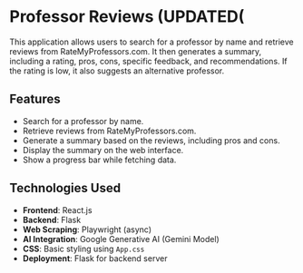 # Professor Reviews (UPDATED(

This application allows users to search for a professor by name and retrieve reviews from RateMyProfessors.com. It then generates a summary, including a rating, pros, cons, specific feedback, and recommendations. If the rating is low, it also suggests an alternative professor.

## Features
- Search for a professor by name.
- Retrieve reviews from RateMyProfessors.com.
- Generate a summary based on the reviews, including pros and cons.
- Display the summary on the web interface.
- Show a progress bar while fetching data.

## Technologies Used
- **Frontend**: React.js
- **Backend**: Flask
- **Web Scraping**: Playwright (async)
- **AI Integration**: Google Generative AI (Gemini Model)
- **CSS**: Basic styling using `App.css`
- **Deployment**: Flask for backend server

